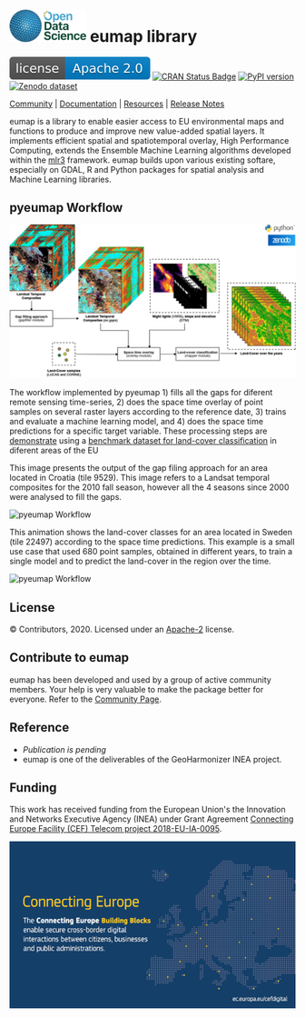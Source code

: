 <img src=img/ODS_logo_450px.png width=135/>  eumap library
===========
[![GitLab license](img/apache2.svg)](./LICENSE)
[![CRAN Status Badge](http://www.r-pkg.org/badges/version/eumap)](http://cran.r-project.org/web/packages/eumap)
[![PyPI version](https://badge.fury.io/py/eumap.svg)](https://pypi.python.org/pypi/eumap/)
[![Zenodo dataset](https://zenodo.org/badge/DOI/10.5281/zenodo.4058447.svg)](http://doi.org/10.5281/zenodo.4058447)

[Community](https://opendatascience.eu) |
[Documentation](https://eumap.readthedocs.org) |
[Resources](demo/README.md) |
[Release Notes](NEWS.md)

eumap is a library to enable easier access to EU environmental maps and functions to produce and improve new value-added spatial layers.
It implements efficient spatial and spatiotemporal overlay, High Performance Computing, extends the Ensemble Machine Learning algorithms developed within the [mlr3](https://mlr3.mlr-org.com/) framework.
eumap builds upon various existing softare, especially on GDAL, R and Python packages for spatial analysis and Machine Learning libraries.

pyeumap Workflow 
-------

![pyeumap Workflow](img/pyeumap_workflow.png)

The workflow implemented by pyeumap 1) fills all the gaps for diferent remote sensing time-series, 2) does the space time overlay of point samples on several raster layers according to the reference date, 3) trains and evaluate a machine learning model, and 4) does the space time predictions for a specific target variable. These processing steps are [demonstrate](demo/python) using a [benchmark dataset for land-cover classification](http://doi.org/10.5281/zenodo.4058447) in diferent areas of the EU

This image presents the output of the gap filing approach for an area located in Croatia (tile 9529). This image refers to a Landsat temporal composites for the 2010 fall season, however all the 4 seasons since 2000 were analysed to fill the gaps.

![pyeumap Workflow](img/gapfill_example.png)

This animation shows the land-cover classes for an area located in Sweden (tile 22497) according to the space time predictions. This example is a small use case that used 680 point samples, obtained in different years, to train a single model and to predict the land-cover in the region over the time.

![pyeumap Workflow](img/land_cover_predictions.gif)

License
-------
© Contributors, 2020. Licensed under an [Apache-2](https://gitlab.com/geoharmonizer_inea/eumap/blob/master/LICENSE) license.

Contribute to eumap
---------------------
eumap has been developed and used by a group of active community members. Your help is very valuable to make the package better for everyone. Refer to the [Community Page](https://opendatascience.eu).

Reference
---------
- _Publication is pending_
- eumap is one of the deliverables of the GeoHarmonizer INEA project.

Funding
--------
This work has received funding from the European Union's the Innovation and Networks Executive Agency (INEA) under Grant Agreement [Connecting Europe Facility (CEF) Telecom project 2018-EU-IA-0095](https://ec.europa.eu/inea/en/connecting-europe-facility/cef-telecom/2018-eu-ia-0095).

<img src=img/CEF_programme_logo_650px.png width=650/>
